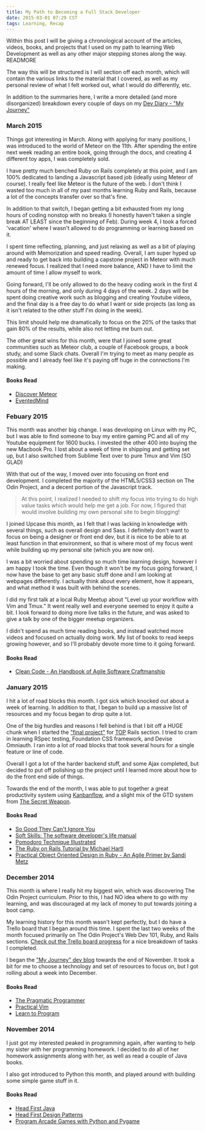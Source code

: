 ```yaml
---
title: My Path to Becoming a Full Stack Developer
date: 2015-03-01 07:29 CST
tags: Learning, Recap
---
```


Within this post I will be giving a chronological account of the articles,
  videos, books, and projects that I used on my path to learning Web Development
as well as any other major stepping stones along the way. READMORE

The way this will be structured is I will section off each month, which will
contain the various links to the material that I covered, as well as my personal
review of what I felt worked out, what I would do differently, etc.

In addition to the summaries here, I write a more detailed (and more
disorganized) breakdown every couple of days on my [ Dev Diary - "My Journey"
](http://colbycheeze.blogspot.com/)

### March 2015
Things got interesting in March. Along with applying for many positions, I was
introduced to the world of Meteor on the 11th. After spending the entire next
week reading an entire book, going through the docs, and creating 4 different
toy apps, I was completely sold.

I have pretty much benched Ruby on Rails completely at this point, and I am 100%
dedicated to landing a Javascript based job (ideally using Meteor of course). I
really feel like Meteor is the future of the web. I don't think I wasted too
much in all of my past months learning Ruby and Rails, because a lot of the
concepts transfer over so that's fine.

In addition to that switch, I began getting a bit exhausted from my long hours
of coding nonstop with no breaks (I honestly haven't taken a single break AT
LEAST since the beginning of Feb). During week 4, I took a forced 'vacation'
where I wasn't allowed to do programming or learning based on it.

I spent time reflecting, planning, and just relaxing as well as a bit of playing
around with Memorization and speed reading. Overall, I am super hyped up and
ready to get back into building a capstone project in Meteor with much renewed
focus. I realized that I need more balance, AND I have to limit the amount of
time I allow myself to work.

Going forward, I'll be only allowed to do the heavy coding work in the first 4
hours of the morning, and only during 4 days of the week. 2 days will be spent
doing creative work such as blogging and creating Youtube videos, and the final
day is a free day to do what I want or side projects (as long as it isn't
related to the other stuff I'm doing in the week).

This limit should help me dramatically to focus on the 20% of the tasks that
gain 80% of the results, while also not letting me burn out.

The other great wins for this month, were that I joined some great communities
such as Meteor club, a couple of Facebook groups, a book study, and some Slack
chats. Overall I'm trying to meet as many people as possible and I already feel
like it's paying off huge in the connections I'm making.

#### Books Read
  * [Discover Meteor](https://www.discovermeteor.com/)
  * [EventedMind](https://www.eventedmind.com/)

### Febuary 2015
This month was another big change. I was developing on Linux with my PC, but I
was able to find someone to buy my entire gaming PC and all of my Youtube
equipment for 1600 bucks. I invested the other 400 into buying the new Macbook
Pro. I lost about a week of time in shipping and getting set up, but I also
switched from Sublime Text over to pure Tmux and Vim (SO GLAD)

With that out of the way, I moved over into focusing on front end development. I completed the
majority of the HTML5/CSS3 section on The Odin Project, and a decent portion of
the Javascript track.

> At this point, I realized I needed to shift my focus into trying to do high
> value tasks which would help me get a job. For now, I figured that would involve
> building my own personal site to begin blogging!

I joined Upcase this month, as I felt that I was lacking in knowledge with
several things, such as overall design and Sass. I definitely don't want to
focus on being a designer or front end dev, but it is nice to be able to at
least function in that environment, so that is where most of my focus went while
building up my personal site (which you are now on).

I was a bit worried about spending so much time learning design, however I am
happy I took the time. Even though it won't be my focus going forward, I now
have the base to get any basic stuff done and I am looking at webpages
differently. I actually think about every element, how it appears, and what
method it was built with behind the scenes.

I did my first talk at a local Ruby Meetup about "Level up your workflow with
Vim and Tmux." It went really well and everyone seemed to enjoy it quite a bit.
I look forward to doing more live talks in the future, and was asked to give a
talk by one of the bigger meetup organizers.

I didn't spend as much time reading books, and instead watched more videos and
focused on actually doing work. My list of books to read keeps growing however,
and so I'll probably devote more time to it going forward.

#### Books Read
  * [ Clean Code - An Handbook of Agile Software Craftmanship
    ](http://www.amazon.com/Clean-Code-Handbook-Software-Craftsmanship/dp/0132350882)

### January 2015
I hit a lot of road blocks this month. I got sick which knocked out about a week
of learning. In addition to that, I began to build up a massive list of
resources and my focus began to drop quite a lot.

One of the big hurdles and reasons I fell behind is that I bit off a HUGE chunk
when I started the ["final
project"](http://www.theodinproject.com/ruby-on-rails/final-project) for
[TOP](http://www.theodinproject.com) Rails section. I tried to cram in learning RSpec testing,
Foundation CSS framework, and Devise Omniauth. I ran into a lot of road blocks
that took several hours for a single feature or line of code.

Overall I got a lot of the harder backend stuff, and some Ajax completed, but
decided to put off polishing up the project until I learned more about how to do
the front end side of things.

Towards the end of the month, I was able to put together a great productivity
system using [Kanbanflow](http://kanbanflow.com), and a slight mix of the GTD
system from [The Secret Weapon](http://www.thesecretweapon.org).

#### Books Read
  * [So Good They Can't Ignore
    You](http://www.amazon.com/Good-They-Cant-Ignore-You/dp/1455509124)
  * [Soft Skills: The software developer's life
    manual](http://www.amazon.com/Soft-Skills-software-developers-manual/dp/1617292397)
  * [ Pomodoro Technique Illustrated
    ](http://www.amazon.com/Pomodoro-Technique-Illustrated-Pragmatic-Life/dp/1934356506)
  * [ The Ruby on Rails Tutorial by Michael Hartl
    ](https://www.railstutorial.org/)
  * [ Practical Object Oriented Design in Ruby - An Agile Primer by Sandi Metz
    ](http://www.poodr.com/)


### December 2014
This month is where I really hit my biggest win, which was
discovering The Odin Project curriculum. Prior to this, I had NO idea where to
go with my learning, and was discouraged at my lack of money to put towards
joining a boot camp.

My learning history for this month wasn't kept perfectly, but I do have a Trello
board that I began around this time. I spent the last two weeks of the month focused
primarily on The Odin Project's Web Dev 101, Ruby, and Rails sections. [Check
out
the Trello board progress](https://trello.com/b/i5L13ALl/learn-programming) for
a nice breakdown of tasks I completed.

I began the ["My Journey" dev
blog](http://colbycheeze.blogspot.com/2014/12/motivated-yes-scattered-and-inefficient.html) towards the end of November. It took a bit for me to choose a technology and set of resources to focus on, but I got rolling about a week into December.

#### Books Read
  * [ The Pragmatic Programmer ](https://pragprog.com/the-pragmatic-programmer)
  * [ Practical Vim ](https://pragprog.com/book/dnvim/practical-vim)
  * [ Learn to Program ](https://pragprog.com/book/dnvim/practical-vim)

### November 2014
I just got my interested peaked in programming again, after wanting to help my
sister with her programming homework. I decided to do all of her homework
assignments along with her, as well as read a couple of Java books.

I also got introduced to Python this month, and played around with building some
simple game stuff in it.

#### Books Read
 * [ Head First Java
   ](http://www.amazon.com/Head-First-Java-2nd-Edition/dp/0596009208)
 * [ Head First Design Patterns
   ](http://www.amazon.com/Head-First-Design-Patterns-Freeman/dp/0596007124)
 * [ Program Arcade Games with Python and Pygame ](http://programarcadegames.com/)
